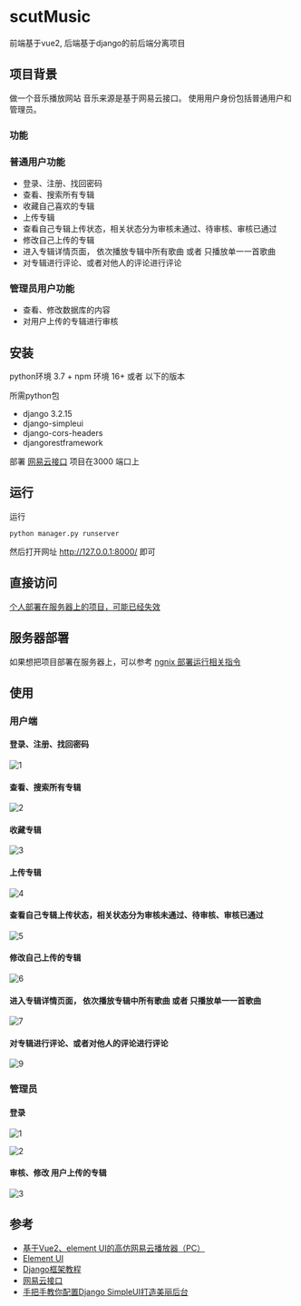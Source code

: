 # scutMusic
前端基于vue2, 后端基于django的前后端分离项目

## 项目背景
做一个音乐播放网站
音乐来源是基于网易云接口。
使用用户身份包括普通用户和管理员。

### 功能
### 普通用户功能
- 登录、注册、找回密码
- 查看、搜索所有专辑
- 收藏自己喜欢的专辑
- 上传专辑
- 查看自己专辑上传状态，相关状态分为审核未通过、待审核、审核已通过
- 修改自己上传的专辑
- 进入专辑详情页面， 依次播放专辑中所有歌曲 或者 只播放单一一首歌曲
- 对专辑进行评论、或者对他人的评论进行评论
### 管理员用户功能
- 查看、修改数据库的内容
- 对用户上传的专辑进行审核 

## 安装
python环境 3.7 +
npm 环境 16+ 或者 以下的版本

所需python包 
- django 3.2.15  
- django-simpleui
- django-cors-headers
- djangorestframework


部署 [网易云接口](https://github.com/Binaryify/NeteaseCloudMusicApi) 项目在3000 端口上
## 运行
运行
``` 
python manager.py runserver
``` 
然后打开网址 http://127.0.0.1:8000/ 即可

## 直接访问
[个人部署在服务器上的项目，可能已经失效](http://140.82.50.156/)

## 服务器部署
如果想把项目部署在服务器上，可以参考 [ngnix 部署运行相关指令](https://gist.github.com/mediocrer/db848bdb4a02ee0ce788cbe4d1170de0)

## 使用
### 用户端
#### 登录、注册、找回密码
![1](https://user-images.githubusercontent.com/78332649/216554326-70ba5853-f12b-4d2b-9023-012a198072cb.png)

#### 查看、搜索所有专辑
![2](https://user-images.githubusercontent.com/78332649/216554591-c3a61020-aa72-452c-8c32-2e9b36e87bd5.png)

#### 收藏专辑
![3](https://user-images.githubusercontent.com/78332649/216555206-ac256935-8fd7-4f11-8e3c-065f0975ebac.png)

#### 上传专辑

![4](https://user-images.githubusercontent.com/78332649/216555679-229f6a9b-147e-48e8-b448-14858d5cccdd.png)

#### 查看自己专辑上传状态，相关状态分为审核未通过、待审核、审核已通过

![5](https://user-images.githubusercontent.com/78332649/216555953-6f14ec8d-ea96-4c65-b86a-f6bdf05df422.png)

#### 修改自己上传的专辑

![6](https://user-images.githubusercontent.com/78332649/216556088-7a1a5a90-f29b-4cb7-9084-ec8ac5d65ce2.png)

#### 进入专辑详情页面， 依次播放专辑中所有歌曲 或者 只播放单一一首歌曲

![7](https://user-images.githubusercontent.com/78332649/216556313-35dc617f-bff9-44ad-9a1b-1e438bae5e4b.png)

#### 对专辑进行评论、或者对他人的评论进行评论

![9](https://user-images.githubusercontent.com/78332649/216556488-4530603d-065e-4a7b-9d1c-b4f6447ea864.png)

### 管理员

#### 登录
![1](https://user-images.githubusercontent.com/78332649/216556922-6f28fc53-740e-4125-aa9b-387a651bffc0.png)

![2](https://user-images.githubusercontent.com/78332649/216556927-fd506d7f-e776-4ac1-9e43-58ff89e9697c.png)

#### 审核、修改 用户上传的专辑
![3](https://user-images.githubusercontent.com/78332649/216556931-8f1143be-cf71-40fb-9d99-cfcc523f195f.png)


## 参考
- [基于Vue2、element UI的高仿网易云播放器（PC）](https://github.com/isolcat/vue2-element-music)
- [Element UI](https://element.eleme.cn/#/zh-CN/component/divider)
- [Django框架教程](http://c.biancheng.net/django/)
- [网易云接口](https://binaryify.github.io/NeteaseCloudMusicApi/#/?id=neteasecloudmusicapi)
- [手把手教你配置Django SimpleUI打造美丽后台](https://zhuanlan.zhihu.com/p/372185998)
